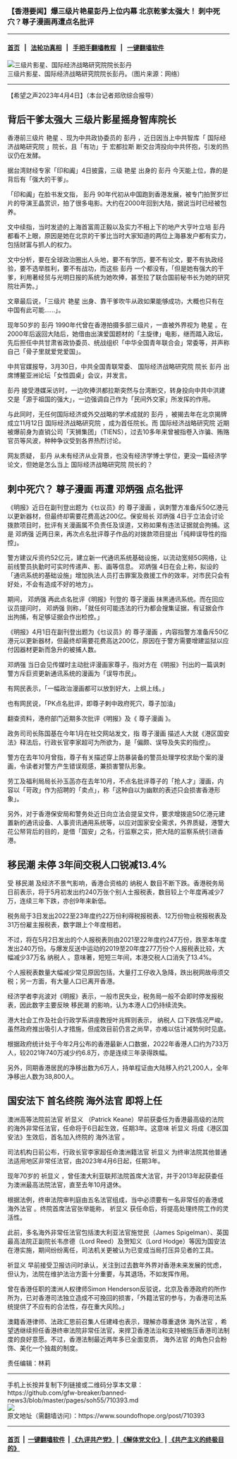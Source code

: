 ### 【香港要闻】爆三级片艳星彭丹上位内幕 北京乾爹太强大！ 刺中死穴？尊子漫画再遭点名批评
------------------------

#### [首页](https://github.com/gfw-breaker/banned-news3/blob/master/README.md) &nbsp;&nbsp;|&nbsp;&nbsp; [法轮功真相](https://github.com/begood0513/basic/blob/master/README.md)  &nbsp;&nbsp;|&nbsp;&nbsp; [手把手翻墙教程](https://github.com/gfw-breaker/guides/wiki)  &nbsp;&nbsp;|&nbsp;&nbsp; [一键翻墙软件](https://github.com/gfw-breaker/nogfw/blob/master/README.md)  



<div><img alt="三级片影星、国际经济战略研究院院长彭丹" src="https://img.soundofhope.org/2023-04/111-1680402865053.jpg"/>
<br/><figcaption class="caption">
 三级片影星、国际经济战略研究院院长彭丹。（图片来源：网络）
</figcaption></div><hr/>


<div><div class="Content__Wrapper sc-1bvya0-0 elmmKw article_body" data-checkusr="" itemprop="articleBody">
 <div id="post_place_1">
 </div>
 <p class="meta-top">
  <span class="meta">
   【希望之声2023年4月4日】（本台记者郑欣综合报导）
  </span>
 </p>
 <h2>
  <strong>
   背后干爹太强大 三级片影星摇身智库院长
  </strong>
 </h2>
 <p>
  香港前三级片
  <ok href="/term/856592">
   艳星
  </ok>
  、现为中共政协委员的
  <ok href="/term/855638">
   彭丹
  </ok>
  ，近日因当上中共智库「
  <ok href="/term/855635">
   国际经济战略研究院
  </ok>
  」院长，且「有功」于
  <ok href="/term/57223">
   宏都拉斯
  </ok>
  断交台湾投向中共怀抱，引发的热议仍在发酵。
 </p>
 <p>
  据台湾财经专家「印和阗」4日披露，三级
  <ok href="/term/856592">
   艳星
  </ok>
  出身的
  <ok href="/term/855638">
   彭丹
  </ok>
  今天能上位，靠的是背后有「强大的干爹」。
 </p>
 <p>
  「印和阗」在脸书发文指，
  <ok href="/term/855638">
   彭丹
  </ok>
  90年代初从中国跑到香港发展，被专门拍贺岁烂片的导演王晶赏识，拍了很多电影。大约在2000年回到大陆，据说当时已经被包养。
 </p>
 <p>
  文中续指，当时发迹的上海首富周正毅以及实力不相上下的地产大亨叶立培
  <ok href="/term/855638">
   彭丹
  </ok>
  都看不上眼，原因是她在北京的干爹比当时大家知道的两位上海暴发户都有实力，包括财富与抓人的权力。
 </p>
 <p>
  文中分析，要在全球政治圈出人头地，要不有学历，要不有论文，要不有执政经验，要不选举胜利，要不有战功，而这些
  <ok href="/term/855638">
   彭丹
  </ok>
  一个都没有，「但是她有强大的干爹，利用著经贸与光明日报的系统为她吹捧，甚至拉了联合国前秘书长为她的研究院壮声势。」
 </p>
 <p>
  文章最后说，「三级片
  <ok href="/term/856592">
   艳星
  </ok>
  出身、靠干爹吹牛从政如果能够成功，大概也只有在中国有此可能......」。
 </p>
 <p>
  现年50岁的
  <ok href="/term/855638">
   彭丹
  </ok>
  1990年代曾在香港拍摄多部三级片，一直被外界视为
  <ok href="/term/856592">
   艳星
  </ok>
  。在2000年后返回大陆后，她借由出演爱国题材的「主旋律」电影，继而踏入政坛，先后担任中共甘肃省政协委员、统战组织「中华全国青年联合会」常委等，并声称自己「骨子里就爱党爱国」。
 </p>
 <p>
  中共官媒报导，3月30日，中共全国青联常委、
  <ok href="/term/855635">
   国际经济战略研究院
  </ok>
  院长
  <ok href="/term/855638">
   彭丹
  </ok>
  出席博鳌亚洲论坛「女性圆桌」会议，并发言。
 </p>
 <p>
  <ok href="/term/855638">
   彭丹
  </ok>
  接受港媒采访时，一边吹捧洪都拉斯突然与台湾断交，转身投向中共中洪建交是「源于祖国的强大」，一边强调自己作为「民间外交家」所发挥的作用。
 </p>
 <p>
  与此同时，无任何国际经济或外交战略的学术成就的
  <ok href="/term/855638">
   彭丹
  </ok>
  ，被揭去年在北京揭牌成立11月12日
  <ok href="/term/855635">
   国际经济战略研究院
  </ok>
  ，成为首任院长。而
  <ok href="/term/855635">
   国际经济战略研究院
  </ok>
  近期被爆前身为直销公司「天狮集团」（TIENS），过去10多年来曾被指卷入诈骗、贿赂官员等风波，种种争议受到各界热烈讨论。
 </p>
 <p>
  网友质疑，
  <ok href="/term/855638">
   彭丹
  </ok>
  从未有经济从业背景，也没有经济学博士学位，更没一篇经济学论文，但她是怎么当上
  <ok href="/term/855635">
   国际经济战略研究院
  </ok>
  院长的？
 </p>
 <h2>
  <strong>
   刺中死穴？
   <ok href="/term/794586">
    尊子漫画
   </ok>
   再遭
   <ok href="/term/200290">
    邓炳强
   </ok>
   点名批评
  </strong>
 </h2>
 <p>
  《明报》近日在副刊登出题为《乜议员》的
  <ok href="/term/794586">
   尊子漫画
  </ok>
  ，讽刺警方准备斥50亿港元以更新器材，但最终却需要花费高达200亿。保安局长
  <ok href="/term/200290">
   邓炳强
  </ok>
  4日于立法会讨论拨款项目时，批评有关漫画属不负责任及误道，又称如果有违法证据就会拘捕。这是
  <ok href="/term/200290">
   邓炳强
  </ok>
  近两日来，再次点名批评尊子作品的对拨款项目提出「纯粹误导性的指控」。
 </p>
 <p>
  警方建议斥资约52亿元，建立新一代通讯系统基础设施，以流动宽频5G网络，让前线警员执勤时可实时传递声、影、画等信息。
  <ok href="/term/200290">
   邓炳强
  </ok>
  4日在会上称，拟设的「通讯系统的基础设施」增加执法人员打击罪案及救援工作的效率，对市民只会有好处，不会有造成不好的地方」。
 </p>
 <p>
  期间，
  <ok href="/term/200290">
   邓炳强
  </ok>
  再此点名批评《明报》刊登的
  <ok href="/term/794586">
   尊子漫画
  </ok>
  抹黑通讯系统。而在回应议员提问时，
  <ok href="/term/200290">
   邓炳强
  </ok>
  则称，「就任何可能违法的行为都会搜集证据，有证据会作出拘捕，有足够证据会作出检控。」
 </p>
 <p>
  《明报》4月1日在副刊登出题为《乜议员》的
  <ok href="/term/794586">
   尊子漫画
  </ok>
  ，内容指警方准备斥50亿港元以更新器材，但最终却需要花费高达200亿，原因在于警方需要增建监狱以应付因器材更新而急升的被捕人数。
 </p>
 <p>
  <ok href="/term/200290">
   邓炳强
  </ok>
  当日会见传媒时主动批评漫画家尊子，指对方在《明报》刊出的一篇讽刺警方斥巨资更新通讯系统的漫画为「误导市民」。
 </p>
 <p>
  有网民表示，「一幅政治漫画都可以放到好大，上纲上线。」
 </p>
 <p>
  也有网民说，「PK点名批评，即尊子剌中政府死穴，尊子加油」
 </p>
 <p>
  翻查资料，港府部门近期多次批评《明报》及《
  <ok href="/term/794586">
   尊子漫画
  </ok>
  》。
 </p>
 <p>
  政务司司长陈国基在今年1月在社交网站发文，指
  <ok href="/term/794586">
   尊子漫画
  </ok>
  描述人大就《港区国安法》释法后，行政长官李家超可为所欲为，是「偏颇、误导及失实的指控」。
 </p>
 <p>
  警方在去年10月曾指，尊子有关描述穿上防暴装备的警员处理学校求助个案的漫画，令读者对警方产生错误观感，兼损害警队形象。
 </p>
 <p>
  劳工及福利局局长孙玉菡亦在去年10月，不点名批评尊子的「抢人才」漫画，内容以「苛政」作为招聘的「卖点」，称「这种自以为幽默的表述只会损害香港形象」。
 </p>
 <p>
  另外，对于香港保安局和警务处近日向立法会提呈文件，要求增拨逾50亿港元建置新的通讯设备、人事资讯通用系统等，以应对国家安全需求，外界质疑，港警大花公帑背后的目的，是借「国安」之名，行监察之实，把大陆的监察系统引进香港。
 </p>
 <h2>
  <strong>
   <ok href="/term/9181">
    移民潮
   </ok>
   未停 3年间交税人口锐减13.4%
  </strong>
 </h2>
 <p>
  受
  <ok href="/term/9181">
   移民潮
  </ok>
  及经济不景气影响，香港合资格的
  <ok href="/term/31069">
   纳税人
  </ok>
  数目不断下跌。香港税务局日前表示，将于5月初发出约240万张个别人士报税表，数目较上个年度再减少7万，连续三年下跌，亦创9年来新低。
 </p>
 <p>
  税务局于3日发出2022至23年度约22万份利得税报税表、12万份物业税报税表及31万份雇主报税表，数字跟上个年度相若。
 </p>
 <p>
  不过，将在5月2日发出的个人报税表则由2021至22年度约247万份，跌至本年度发出240万份。与爆发反送中运动的2019至20年度277万份个人报税表比较，大幅减少37万名
  <ok href="/term/31069">
   纳税人
  </ok>
  。意味著，短短三年间，本港交税人口消失了13.4%。
 </p>
 <p>
  个人报税表数量大幅减少常见原因包括，大量打工仔收入急降，跌出税网故毋须交税；另一方面，有大量人口已离开香港。
 </p>
 <p>
  经济学者李兆波对《明报》表示，一般市民失业，税务局一般不会即时停发报税表，因此数字主要反映
  <ok href="/term/9181">
   移民潮
  </ok>
  的影响，认为本港人口仍持续流失。
 </p>
 <p>
  港大社会工作及社会行政学系讲座教授叶兆辉则表示，
  <ok href="/term/31069">
   纳税人
  </ok>
  口下跌情况严峻。虽然政府推出吸引人才措施，但成效目前仍言之尚早，亦难以估计减势何时见底。
 </p>
 <p>
  根据政府统计处于今年2月公布的香港最新人口数据，2022年香港人口约为733万人，较2021年740万减少约6.8万，亦是连续三年录得跌幅。
 </p>
 <p>
  另外，同期香港居民的净移出数为6万人，持单程证由大陆移入约21,200人，全年净移出人数为38,800人。
 </p>
 <h2>
  <strong>
   国安法下 首名终院
   <ok href="/term/716978">
    海外法官
   </ok>
   即将上任
  </strong>
 </h2>
 <p>
  澳洲高等法院前法官
  <ok href="/term/849005">
   祈显义
  </ok>
  （Patrick Keane）早前获委任为香港最高级的法院的海外非常任法官，任命将于6日起生效，任期3年。这意味
  <ok href="/term/849005">
   祈显义
  </ok>
  将成《港区国安法》生效后，首名加入终院的
  <ok href="/term/716978">
   海外法官
  </ok>
  。
 </p>
 <p>
  司法机构日前公布，行政长官李家超任命澳洲籍法官
  <ok href="/term/849005">
   祈显义
  </ok>
  为终审法院其他普通法适用地区非常任法官，由2023年4月6日起，任期3年。
 </p>
 <p>
  现年70岁的
  <ok href="/term/849005">
   祈显义
  </ok>
  ，曾任澳大利亚联邦法院首席大法官，并于2013年起获委任为澳洲最高法院法官，直至去年10月退休。
 </p>
 <p>
  根据法例，终审法院审判庭由五名法官组成，当中必须要有一名非常任的香港或
  <ok href="/term/716978">
   海外法官
  </ok>
  。终院首席法官张举能称，
  <ok href="/term/849005">
   祈显义
  </ok>
  获任命后，将提高处理终院工作的灵活性。
 </p>
 <p>
 </p>
 <p>
  此前，多名海外非常任法官包括澳大利亚法官施觉民（James Spigelman）、英国最高法院正副院长韦彦德（Lord Reed）及贺知义（Lord Hodge）等因为国安法在港实施，期间纷纷离任，司法机关更被认为已变成当局打压异见者的工具。
 </p>
 <p>
  <ok href="/term/849005">
   祈显义
  </ok>
  早前接受卫报访问时承认，关注到过去数年外界对香港未来发展的忧虑，但认为，法院在维护法治方面十分重要，与其退场，不如发挥作用。
 </p>
 <p>
  曾在香港任职的澳洲人权律师Simon Henderson反驳说，北京及香港政府的所作所为，已对香港司法独立造成不可挽回的损害，「外籍法官的参与，为香港司法系统提供了不应有的合法性，存在重大风险。」
 </p>
 <p>
  澳籍香港律师、法政汇思前召集人任建峰也表示，理解亦尊重退休
  <ok href="/term/716978">
   海外法官
  </ok>
  ，希望透继续担任香港终审法院非常任法官，来捍卫香港法治和支持被施压香港司法制度的良好意愿。不过，香港法制最近两年多已全面变质，
  <ok href="/term/716978">
   海外法官
  </ok>
  的角色只会粉饰、美化一个独裁的制度。
 </p>
 <p class="meta-btm">
  责任编辑：林莉
 </p>
</div>
</div>
<hr/>
手机上长按并复制下列链接或二维码分享本文章：<br/>
https://github.com/gfw-breaker/banned-news3/blob/master/pages/soh55/710393.md <br/>
<a href='https://github.com/gfw-breaker/banned-news3/blob/master/pages/soh55/710393.md'><img src='https://github.com/gfw-breaker/banned-news3/blob/master/pages/soh55/710393.md.png'/></a> <br/>
原文地址（需翻墙访问）：https://www.soundofhope.org/post/710393


------------------------
#### [首页](https://github.com/gfw-breaker/banned-news3/blob/master/README.md) &nbsp;|&nbsp; [一键翻墙软件](https://github.com/gfw-breaker/nogfw/blob/master/README.md) &nbsp;| [《九评共产党》](https://github.com/gfw-breaker/9ping.md/blob/master/README.md#九评之一评共产党是什么) | [《解体党文化》](https://github.com/gfw-breaker/jtdwh.md/blob/master/README.md) | [《共产主义的终极目的》](https://github.com/gfw-breaker/gczydzjmd.md/blob/master/README.md)


<img src='http://gfw-breaker.win/banned-news3/pages/soh55/710393.md' width='0px' height='0px'/>